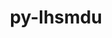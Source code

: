 ---
title: "py-lhsmdu"
layout: cache
categories: [package, develop]
meta: {"versions": ["1.1"], "compilers": ["gcc@=11.1.0"], "oss": ["ubuntu20.04"], "platforms": ["linux"], "targets": ["ppc64le", "x86_64_v3"], "stacks": ["e4s", "e4s-power", "root"], "num_specs": 10, "num_specs_by_stack": {"root": 10, "e4s-power": 6, "e4s": 4}}
spec_details: [{"hash": "svviesopdzzhangobvet5h46xwqa2jwe", "compiler": "gcc@=11.1.0", "versions": ["1.1"], "os": "ubuntu20.04", "platform": "linux", "target": "ppc64le", "variants": ["build_system=python_pip"], "stacks": ["root", "e4s-power"], "size": "-", "tarball": "https://binaries.spack.io/develop/build_cache/linux-ubuntu20.04-ppc64le/gcc-11.1.0/py-lhsmdu-1.1/linux-ubuntu20.04-ppc64le-gcc-11.1.0-py-lhsmdu-1.1-svviesopdzzhangobvet5h46xwqa2jwe.spack"}, {"hash": "2nzo3kim5y6lznezye5tgvswf4k33wre", "compiler": "gcc@=11.1.0", "versions": ["1.1"], "os": "ubuntu20.04", "platform": "linux", "target": "ppc64le", "variants": ["build_system=python_pip"], "stacks": ["root", "e4s-power"], "size": "-", "tarball": "https://binaries.spack.io/develop/build_cache/linux-ubuntu20.04-ppc64le/gcc-11.1.0/py-lhsmdu-1.1/linux-ubuntu20.04-ppc64le-gcc-11.1.0-py-lhsmdu-1.1-2nzo3kim5y6lznezye5tgvswf4k33wre.spack"}, {"hash": "weocbd4l3ssez2ugh26kgxyrcuwnls73", "compiler": "gcc@=11.1.0", "versions": ["1.1"], "os": "ubuntu20.04", "platform": "linux", "target": "ppc64le", "variants": ["build_system=python_pip"], "stacks": ["root", "e4s-power"], "size": "-", "tarball": "https://binaries.spack.io/develop/build_cache/linux-ubuntu20.04-ppc64le/gcc-11.1.0/py-lhsmdu-1.1/linux-ubuntu20.04-ppc64le-gcc-11.1.0-py-lhsmdu-1.1-weocbd4l3ssez2ugh26kgxyrcuwnls73.spack"}, {"hash": "s46qx6hbyqm3jaknodqikeffgxot6ael", "compiler": "gcc@=11.1.0", "versions": ["1.1"], "os": "ubuntu20.04", "platform": "linux", "target": "ppc64le", "variants": ["build_system=python_pip"], "stacks": ["root", "e4s-power"], "size": "-", "tarball": "https://binaries.spack.io/develop/build_cache/linux-ubuntu20.04-ppc64le/gcc-11.1.0/py-lhsmdu-1.1/linux-ubuntu20.04-ppc64le-gcc-11.1.0-py-lhsmdu-1.1-s46qx6hbyqm3jaknodqikeffgxot6ael.spack"}, {"hash": "m62ubcmphohjg4ccexrpkpcorrumy5ai", "compiler": "gcc@=11.1.0", "versions": ["1.1"], "os": "ubuntu20.04", "platform": "linux", "target": "ppc64le", "variants": ["build_system=python_pip"], "stacks": ["root", "e4s-power"], "size": "-", "tarball": "https://binaries.spack.io/develop/build_cache/linux-ubuntu20.04-ppc64le/gcc-11.1.0/py-lhsmdu-1.1/linux-ubuntu20.04-ppc64le-gcc-11.1.0-py-lhsmdu-1.1-m62ubcmphohjg4ccexrpkpcorrumy5ai.spack"}, {"hash": "4cosunahtyxuwxk3r3bgtvyr3oykzx2o", "compiler": "gcc@=11.1.0", "versions": ["1.1"], "os": "ubuntu20.04", "platform": "linux", "target": "ppc64le", "variants": ["build_system=python_pip"], "stacks": ["root", "e4s-power"], "size": "-", "tarball": "https://binaries.spack.io/develop/build_cache/linux-ubuntu20.04-ppc64le/gcc-11.1.0/py-lhsmdu-1.1/linux-ubuntu20.04-ppc64le-gcc-11.1.0-py-lhsmdu-1.1-4cosunahtyxuwxk3r3bgtvyr3oykzx2o.spack"}, {"hash": "2o3ntbkj6tdfvqaz7ewegpmmcqptk3r3", "compiler": "gcc@=11.1.0", "versions": ["1.1"], "os": "ubuntu20.04", "platform": "linux", "target": "x86_64_v3", "variants": ["build_system=python_pip"], "stacks": ["root", "e4s"], "size": "-", "tarball": "https://binaries.spack.io/develop/build_cache/linux-ubuntu20.04-x86_64_v3/gcc-11.1.0/py-lhsmdu-1.1/linux-ubuntu20.04-x86_64_v3-gcc-11.1.0-py-lhsmdu-1.1-2o3ntbkj6tdfvqaz7ewegpmmcqptk3r3.spack"}, {"hash": "xjmuzh6imvp4utmyn4wrkcltpiqlezqm", "compiler": "gcc@=11.1.0", "versions": ["1.1"], "os": "ubuntu20.04", "platform": "linux", "target": "x86_64_v3", "variants": ["build_system=python_pip"], "stacks": ["root", "e4s"], "size": "-", "tarball": "https://binaries.spack.io/develop/build_cache/linux-ubuntu20.04-x86_64_v3/gcc-11.1.0/py-lhsmdu-1.1/linux-ubuntu20.04-x86_64_v3-gcc-11.1.0-py-lhsmdu-1.1-xjmuzh6imvp4utmyn4wrkcltpiqlezqm.spack"}, {"hash": "45hqswx4qtksaqemnwuy64cplr74rheo", "compiler": "gcc@=11.1.0", "versions": ["1.1"], "os": "ubuntu20.04", "platform": "linux", "target": "x86_64_v3", "variants": ["build_system=python_pip"], "stacks": ["root", "e4s"], "size": "-", "tarball": "https://binaries.spack.io/develop/build_cache/linux-ubuntu20.04-x86_64_v3/gcc-11.1.0/py-lhsmdu-1.1/linux-ubuntu20.04-x86_64_v3-gcc-11.1.0-py-lhsmdu-1.1-45hqswx4qtksaqemnwuy64cplr74rheo.spack"}, {"hash": "bo6crbjwq5kcqbi6cd3npfmzxneuasvq", "compiler": "gcc@=11.1.0", "versions": ["1.1"], "os": "ubuntu20.04", "platform": "linux", "target": "x86_64_v3", "variants": ["build_system=python_pip"], "stacks": ["root", "e4s"], "size": "-", "tarball": "https://binaries.spack.io/develop/build_cache/linux-ubuntu20.04-x86_64_v3/gcc-11.1.0/py-lhsmdu-1.1/linux-ubuntu20.04-x86_64_v3-gcc-11.1.0-py-lhsmdu-1.1-bo6crbjwq5kcqbi6cd3npfmzxneuasvq.spack"}]
---